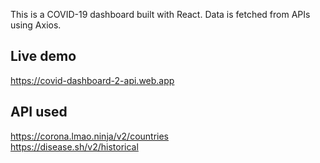 This is a COVID-19 dashboard built with React. Data is fetched from APIs using Axios.

## Live demo
https://covid-dashboard-2-api.web.app

## API used

https://corona.lmao.ninja/v2/countries  
https://disease.sh/v2/historical
